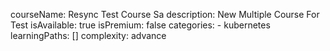 courseName: Resync Test Course Sa
description: New Multiple Course For Test
isAvailable: true
isPremium: false
categories: 
    - kubernetes
learningPaths: []
complexity: advance
